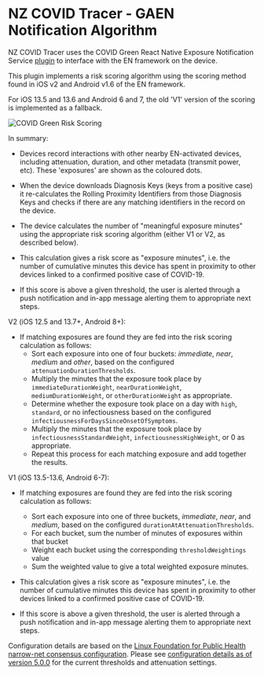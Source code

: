 # NZ COVID Tracer - GAEN Notification Algorithm

NZ COVID Tracer uses the COVID Green React Native Exposure Notification Service 
[plugin][1] to interface with the EN framework on the device.

This plugin implements a risk scoring algorithm using the scoring method found 
in iOS v2 and Android v1.6 of the EN framework.

For iOS 13.5 and 13.6 and Android 6 and 7, the old 'V1' version of the scoring is
implemented as a fallback. 

![COVID Green Risk Scoring](../assets/en-scoring-explainer-v2.png)

In summary:

- Devices record interactions with other nearby EN-activated devices, including
  attenuation, duration, and other metadata (transmit power, etc). These 
  'exposures' are shown as the coloured dots. 

- When the device downloads Diagnosis Keys (keys from a positive case) it 
  re-calculates the Rolling Proximity Identifiers from those Diagnosis Keys
  and checks if there are any matching identifiers in the record on the device.

- The device calculates the number of "meaningful exposure minutes" using the
  appropriate risk scoring algorithm (either V1 or V2, as described below).
 
- This calculation gives a risk score as "exposure minutes", i.e. the number of 
  cumulative minutes this device has spent in proximity to other devices linked
  to a confirmed positive case of COVID-19.

- If this score is above a given threshold, the user is alerted through a push
  notification and in-app message alerting them to appropriate next steps.


V2 (iOS 12.5 and 13.7+, Android 8+):
- If matching exposures are found they are fed into the risk scoring
  calculation as follows:
    - Sort each exposure into one of four buckets: _immediate_, _near_, 
      _medium_ and _other_, based on the configured `attenuationDurationThresholds`.
    - Multiply the minutes that the exposure took place by
      `immediateDurationWeight`, `nearDurationWeight`, `mediumDurationWeight`,
      or `otherDurationWeight` as appropriate. 
    - Determine whether the exposure took place on a day with `high`, `standard`,
      or no infectiousness based on the configured `infectiousnessForDaysSinceOnsetOfSymptoms`. 
    - Multiply the minutes that the exposure took place by `infectiousnessStandardWeight`,
      `infectiousnessHighWeight`, or 0 as appropriate.
    - Repeat this process for each matching exposure and add together the results.


V1 (iOS 13.5-13.6, Android 6-7):
- If matching exposures are found they are fed into the risk scoring
  calculation as follows:
    - Sort each exposure into one of three buckets, _immediate_, _near_, and 
      _medium_, based on the configured `durationAtAttenuationThresholds`.
    - For each bucket, sum the number of minutes of exposures within that 
      bucket
    - Weight each bucket using the corresponding `thresholdWeightings` value
    - Sum the weighted value to give a total weighted exposure minutes.

- This calculation gives a risk score as "exposure minutes", i.e. the number of 
  cumulative minutes this device has spent in proximity to other devices linked
  to a confirmed positive case of COVID-19.

- If this score is above a given threshold, the user is alerted through a push
  notification and in-app message alerting them to appropriate next steps.

Configuration details are based on the [Linux Foundation for Public Health narrow-net consensus configuration](https://github.com/lfph/gaen-risk-scoring/blob/main/risk-scoring.md). 
Please see [configuration details as of version 5.0.0](./en-configuration.jsonc)
for the current thresholds and attenuation settings. 

[1]: https://github.com/covidgreen/react-native-exposure-notification-service
[2]: https://developer.apple.com/documentation/exposurenotification/enexposureconfiguration/3583692-minimumriskscore
[3]: https://developer.apple.com/documentation/exposurenotification/enexposureconfiguration/3586319-attenuationlevelvalues
[4]: https://developer.apple.com/documentation/exposurenotification/enexposureconfiguration/3583687-attenuationweight
[5]: https://developer.apple.com/documentation/exposurenotification/enexposureconfiguration/3586320-dayssincelastexposurelevelvalues
[6]: https://developer.apple.com/documentation/exposurenotification/enexposureconfiguration/3583689-dayssincelastexposureweight
[7]: https://developer.apple.com/documentation/exposurenotification/enexposureconfiguration/3586321-durationlevelvalues
[8]: https://developer.apple.com/documentation/exposurenotification/enexposureconfiguration/3583691-durationweight
[9]: https://developer.apple.com/documentation/exposurenotification/enexposureconfiguration/3586323-transmissionrisklevelvalues
[10]: https://developer.apple.com/documentation/exposurenotification/enexposureconfiguration/3583694-transmissionriskweight
